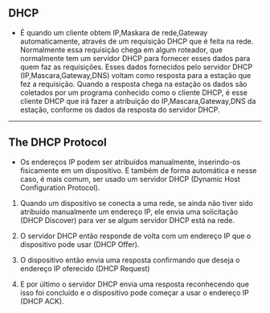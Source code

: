 ## DHCP


- É quando um cliente obtem IP,Maskara de rede,Gateway automaticamente, através de um requisição DHCP que é feita na rede. Normalmente essa requisição chega em algum roteador, que normalmente tem um servidor DHCP para fornecer esses dados para quem faz as requisições. Esses dados fornecidos pelo servidor DHCP         
(IP,Mascara,Gateway,DNS) voltam como resposta para a estação que fez a requisição. Quando a resposta chega na estação os dados são coletados por um programa conhecido como o cliente DHCP, é esse cliente DHCP que irá fazer a atribuição do IP,Mascara,Gateway,DNS da estação, conforme os dados da resposta do servidor DHCP.


---

## The DHCP Protocol


- Os endereços IP podem ser atribuídos manualmente, inserindo-os fisicamente em um dispositivo. E também de forma automática e nesse caso, é mais comum,
ser usado um servidor DHCP (Dynamic Host Configuration Protocol).

1. Quando um dispositivo se conecta a uma rede, se ainda não tiver sido atribuído manualmente um endereço IP,
ele envia uma solicitação (DHCP Discover) para ver se algum servidor DHCP está na rede.

2. O servidor DHCP então responde de volta com um endereço IP que o dispositivo pode usar (DHCP Offer).

3. O dispositivo então envia uma resposta confirmando que deseja o endereço IP oferecido (DHCP Request)

4. E por último o servidor DHCP envia uma resposta reconhecendo que isso foi concluído e o dispositivo pode começar a usar o endereço IP (DHCP ACK).

